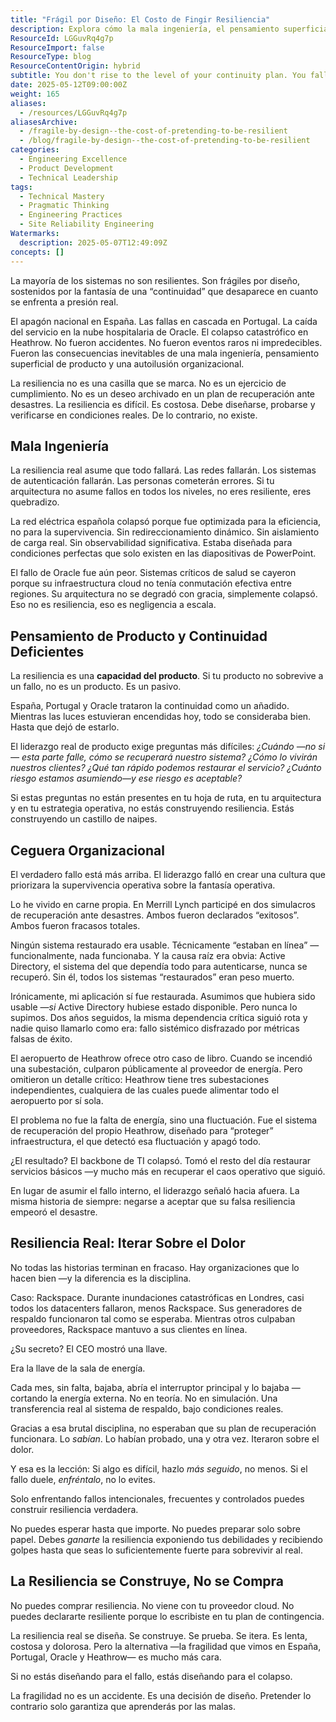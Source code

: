 ```yaml
---
title: "Frágil por Diseño: El Costo de Fingir Resiliencia"
description: Explora cómo la mala ingeniería, el pensamiento superficial de producto y la negación organizacional conducen a sistemas frágiles, destacando que la verdadera resiliencia requiere pruebas rigurosas en condiciones reales.
ResourceId: LGGuvRq4g7p
ResourceImport: false
ResourceType: blog
ResourceContentOrigin: hybrid
subtitle: You don't rise to the level of your continuity plan. You fall to the level of your last real test.
date: 2025-05-12T09:00:00Z
weight: 165
aliases:
  - /resources/LGGuvRq4g7p
aliasesArchive:
  - /fragile-by-design--the-cost-of-pretending-to-be-resilient
  - /blog/fragile-by-design--the-cost-of-pretending-to-be-resilient
categories:
  - Engineering Excellence
  - Product Development
  - Technical Leadership
tags:
  - Technical Mastery
  - Pragmatic Thinking
  - Engineering Practices
  - Site Reliability Engineering
Watermarks:
  description: 2025-05-07T12:49:09Z
concepts: []
---
```


La mayoría de los sistemas no son resilientes. Son frágiles por diseño, sostenidos por la fantasía de una “continuidad” que desaparece en cuanto se enfrenta a presión real.

El apagón nacional en España. Las fallas en cascada en Portugal. La caída del servicio en la nube hospitalaria de Oracle. El colapso catastrófico en Heathrow. No fueron accidentes. No fueron eventos raros ni impredecibles. Fueron las consecuencias inevitables de una mala ingeniería, pensamiento superficial de producto y una autoilusión organizacional.

La resiliencia no es una casilla que se marca. No es un ejercicio de cumplimiento. No es un deseo archivado en un plan de recuperación ante desastres. La resiliencia es difícil. Es costosa. Debe diseñarse, probarse y verificarse en condiciones reales. De lo contrario, no existe.

## Mala Ingeniería

La resiliencia real asume que todo fallará. Las redes fallarán. Los sistemas de autenticación fallarán. Las personas cometerán errores. Si tu arquitectura no asume fallos en todos los niveles, no eres resiliente, eres quebradizo.

La red eléctrica española colapsó porque fue optimizada para la eficiencia, no para la supervivencia. Sin redireccionamiento dinámico. Sin aislamiento de carga real. Sin observabilidad significativa. Estaba diseñada para condiciones perfectas que solo existen en las diapositivas de PowerPoint.

El fallo de Oracle fue aún peor. Sistemas críticos de salud se cayeron porque su infraestructura cloud no tenía conmutación efectiva entre regiones. Su arquitectura no se degradó con gracia, simplemente colapsó. Eso no es resiliencia, eso es negligencia a escala.

## Pensamiento de Producto y Continuidad Deficientes

La resiliencia es una **capacidad del producto**. Si tu producto no sobrevive a un fallo, no es un producto. Es un pasivo.

España, Portugal y Oracle trataron la continuidad como un añadido. Mientras las luces estuvieran encendidas hoy, todo se consideraba bien. Hasta que dejó de estarlo.

El liderazgo real de producto exige preguntas más difíciles: _¿Cuándo —no si— esta parte falle, cómo se recuperará nuestro sistema? ¿Cómo lo vivirán nuestros clientes? ¿Qué tan rápido podemos restaurar el servicio? ¿Cuánto riesgo estamos asumiendo—y ese riesgo es aceptable?_

Si estas preguntas no están presentes en tu hoja de ruta, en tu arquitectura y en tu estrategia operativa, no estás construyendo resiliencia. Estás construyendo un castillo de naipes.

## Ceguera Organizacional

El verdadero fallo está más arriba. El liderazgo falló en crear una cultura que priorizara la supervivencia operativa sobre la fantasía operativa.

Lo he vivido en carne propia. En Merrill Lynch participé en dos simulacros de recuperación ante desastres. Ambos fueron declarados “exitosos”. Ambos fueron fracasos totales.

Ningún sistema restaurado era usable. Técnicamente “estaban en línea” —funcionalmente, nada funcionaba. Y la causa raíz era obvia: Active Directory, el sistema del que dependía todo para autenticarse, nunca se recuperó. Sin él, todos los sistemas “restaurados” eran peso muerto.

Irónicamente, mi aplicación sí fue restaurada. Asumimos que hubiera sido usable —_si_ Active Directory hubiese estado disponible. Pero nunca lo supimos. Dos años seguidos, la misma dependencia crítica siguió rota y nadie quiso llamarlo como era: fallo sistémico disfrazado por métricas falsas de éxito.

El aeropuerto de Heathrow ofrece otro caso de libro. Cuando se incendió una subestación, culparon públicamente al proveedor de energía. Pero omitieron un detalle crítico: Heathrow tiene tres subestaciones independientes, cualquiera de las cuales puede alimentar todo el aeropuerto por sí sola.

El problema no fue la falta de energía, sino una fluctuación. Fue el sistema de recuperación del propio Heathrow, diseñado para “proteger” infraestructura, el que detectó esa fluctuación y apagó todo.

¿El resultado? El backbone de TI colapsó. Tomó el resto del día restaurar servicios básicos —y mucho más en recuperar el caos operativo que siguió.

En lugar de asumir el fallo interno, el liderazgo señaló hacia afuera. La misma historia de siempre: negarse a aceptar que su falsa resiliencia empeoró el desastre.

## Resiliencia Real: Iterar Sobre el Dolor

No todas las historias terminan en fracaso. Hay organizaciones que lo hacen bien —y la diferencia es la disciplina.

Caso: Rackspace. Durante inundaciones catastróficas en Londres, casi todos los datacenters fallaron, menos Rackspace. Sus generadores de respaldo funcionaron tal como se esperaba. Mientras otros culpaban proveedores, Rackspace mantuvo a sus clientes en línea.

¿Su secreto? El CEO mostró una llave.

Era la llave de la sala de energía.

Cada mes, sin falta, bajaba, abría el interruptor principal y lo bajaba —cortando la energía externa. No en teoría. No en simulación. Una transferencia real al sistema de respaldo, bajo condiciones reales.

Gracias a esa brutal disciplina, no esperaban que su plan de recuperación funcionara. Lo _sabían_. Lo habían probado, una y otra vez. Iteraron sobre el dolor.

Y esa es la lección:
Si algo es difícil, hazlo _más seguido_, no menos.
Si el fallo duele, _enfréntalo_, no lo evites.

Solo enfrentando fallos intencionales, frecuentes y controlados puedes construir resiliencia verdadera.

No puedes esperar hasta que importe. No puedes preparar solo sobre papel. Debes _ganarte_ la resiliencia exponiendo tus debilidades y recibiendo golpes hasta que seas lo suficientemente fuerte para sobrevivir al real.

## La Resiliencia se Construye, No se Compra

No puedes comprar resiliencia. No viene con tu proveedor cloud. No puedes declararte resiliente porque lo escribiste en tu plan de contingencia.

La resiliencia real se diseña. Se construye. Se prueba. Se itera. Es lenta, costosa y dolorosa. Pero la alternativa —la fragilidad que vimos en España, Portugal, Oracle y Heathrow— es mucho más cara.

Si no estás diseñando para el fallo, estás diseñando para el colapso.

La fragilidad no es un accidente. Es una decisión de diseño.
Pretender lo contrario solo garantiza que aprenderás por las malas.
